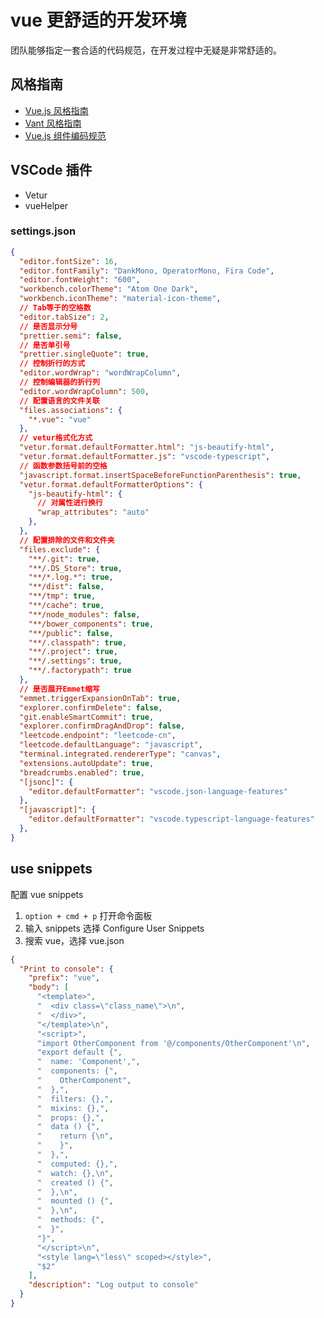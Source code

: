 # vue 更舒适的开发环境

团队能够指定一套合适的代码规范，在开发过程中无疑是非常舒适的。

## 风格指南

- [Vue.js 风格指南](https://cn.vuejs.org/v2/style-guide/index.html)
- [Vant 风格指南](https://youzan.github.io/vant/#/zh-CN/style-guide)
- [Vue.js 组件编码规范](https://github.com/pablohpsilva/vuejs-component-style-guide/blob/master/README-CN.md)

## VSCode 插件

- Vetur
- vueHelper

### settings.json

```json
{
  "editor.fontSize": 16,
  "editor.fontFamily": "DankMono, OperatorMono, Fira Code",
  "editor.fontWeight": "600",
  "workbench.colorTheme": "Atom One Dark",
  "workbench.iconTheme": "material-icon-theme",
  // Tab等于的空格数
  "editor.tabSize": 2,
  // 是否显示分号
  "prettier.semi": false,
  // 是否单引号
  "prettier.singleQuote": true,
  // 控制折行的方式
  "editor.wordWrap": "wordWrapColumn",
  // 控制编辑器的折行列
  "editor.wordWrapColumn": 500,
  // 配置语言的文件关联
  "files.associations": {
    "*.vue": "vue"
  },
  // vetur格式化方式
  "vetur.format.defaultFormatter.html": "js-beautify-html",
  "vetur.format.defaultFormatter.js": "vscode-typescript",
  // 函数参数括号前的空格
  "javascript.format.insertSpaceBeforeFunctionParenthesis": true,
  "vetur.format.defaultFormatterOptions": {
    "js-beautify-html": {
      // 对属性进行换行
      "wrap_attributes": "auto"
    },
  },
  // 配置排除的文件和文件夹
  "files.exclude": {
    "**/.git": true,
    "**/.DS_Store": true,
    "**/*.log.*": true,
    "**/dist": false,
    "**/tmp": true,
    "**/cache": true,
    "**/node_modules": false,
    "**/bower_components": true,
    "**/public": false,
    "**/.classpath": true,
    "**/.project": true,
    "**/.settings": true,
    "**/.factorypath": true
  },
  // 是否展开Emmet缩写
  "emmet.triggerExpansionOnTab": true,
  "explorer.confirmDelete": false,
  "git.enableSmartCommit": true,
  "explorer.confirmDragAndDrop": false,
  "leetcode.endpoint": "leetcode-cn",
  "leetcode.defaultLanguage": "javascript",
  "terminal.integrated.rendererType": "canvas",
  "extensions.autoUpdate": true,
  "breadcrumbs.enabled": true,
  "[jsonc]": {
    "editor.defaultFormatter": "vscode.json-language-features"
  },
  "[javascript]": {
    "editor.defaultFormatter": "vscode.typescript-language-features"
  },
}
```

## use snippets

配置 vue snippets

1. `option + cmd + p` 打开命令面板
2. 输入 snippets 选择 Configure User Snippets
3. 搜索 vue，选择 vue.json

```json
{
  "Print to console": {
    "prefix": "vue",
    "body": [
      "<template>",
      "  <div class=\"class_name\">\n",
      "  </div>",
      "</template>\n",
      "<script>",
      "import OtherComponent from '@/components/OtherComponent'\n",
      "export default {",
      "  name: 'Component',",
      "  components: {",
      "    OtherComponent",
      "  },",
      "  filters: {},",
      "  mixins: {},",
      "  props: {},",
      "  data () {",
      "    return {\n",
      "    }",
      "  },",
      "  computed: {},",
      "  watch: {},\n",
      "  created () {",
      "  },\n",
      "  mounted () {",
      "  },\n",
      "  methods: {",
      "  }",
      "}",
      "</script>\n",
      "<style lang=\"less\" scoped></style>",
      "$2"
    ],
    "description": "Log output to console"
  }
}
```
